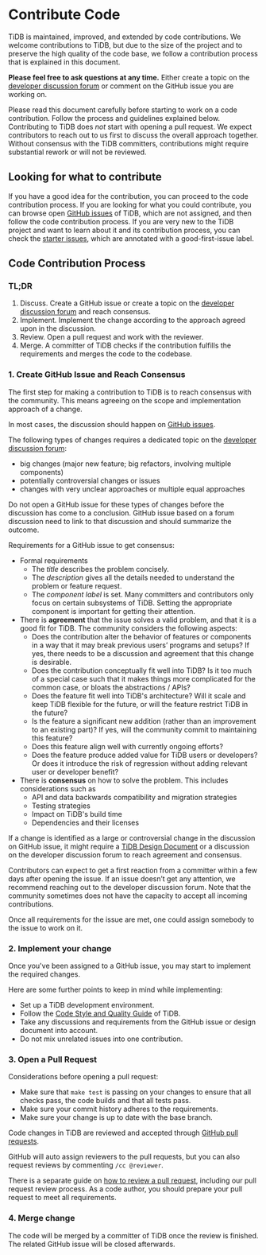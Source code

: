 # Contribute Code

TiDB is maintained, improved, and extended by code contributions. We welcome contributions to TiDB, but due to the size of the project and to preserve the high quality of the code base, we follow a contribution process that is explained in this document.

**Please feel free to ask questions at any time.** Either create a topic on the [developer discussion forum](http://internals.tidb.io/) or comment on the GitHub issue you are working on.

Please read this document carefully before starting to work on a code contribution. Follow the process and guidelines explained below. Contributing to TiDB does _not_ start with opening a pull request. We expect contributors to reach out to us first to discuss the overall approach together. Without consensus with the TiDB committers, contributions might require substantial rework or will not be reviewed.

## Looking for what to contribute

If you have a good idea for the contribution, you can proceed to the code contribution process. If you are looking for what you could contribute, you can browse open [GitHub issues](https://github.com/pingcap/tidb/issues) of TiDB, which are not assigned, and then follow the code contribution process. If you are very new to the TiDB project and want to learn about it and its contribution process, you can check the [starter issues](https://github.com/pingcap/tidb/issues?q=is%3Aopen+is%3Aissue+label%3Agood-first-issue), which are annotated with a good-first-issue label.

## Code Contribution Process

### TL;DR

1. Discuss. Create a GitHub issue or create a topic on the [developer discussion forum](http://internals.tidb.io) and reach consensus.
2. Implement. Implement the change according to the approach agreed upon in the discussion.
3. Review. Open a pull request and work with the reviewer.
4. Merge. A committer of TiDB checks if the contribution fulfills the requirements and merges the code to the codebase.

### 1. Create GitHub Issue and Reach Consensus

The first step for making a contribution to TiDB is to reach consensus with the community. This means agreeing on the scope and implementation approach of a change.

In most cases, the discussion should happen on [GitHub issues](https://github.com/pingcap/tidb/issues).

The following types of changes requires a dedicated topic on the [developer discussion forum](http://internals.tidb.io/):

* big changes (major new feature; big refactors, involving multiple components)
* potentially controversial changes or issues
* changes with very unclear approaches or multiple equal approaches

Do not open a GitHub issue for these types of changes before the discussion has come to a conclusion. GitHub issue based on a forum discussion need to link to that discussion and should summarize the outcome.

Requirements for a GitHub issue to get consensus:

* Formal requirements
    * The _title_ describes the problem concisely.
    * The _description_ gives all the details needed to understand the problem or feature request.
    * The _component label_ is set. Many committers and contributors only focus on certain subsystems of TiDB. Setting the appropriate component is important for getting their attention.
* There is **agreement** that the issue solves a valid problem, and that it is a good fit for TiDB. The community considers the following aspects:
    * Does the contribution alter the behavior of features or components in a way that it may break previous users’ programs and setups? If yes, there needs to be a discussion and agreement that this change is desirable.
    * Does the contribution conceptually fit well into TiDB? Is it too much of a special case such that it makes things more complicated for the common case, or bloats the abstractions / APIs?
    * Does the feature fit well into TiDB's architecture? Will it scale and keep TiDB flexible for the future, or will the feature restrict TiDB in the future?
    * Is the feature a significant new addition (rather than an improvement to an existing part)? If yes, will the community commit to maintaining this feature?
    * Does this feature align well with currently ongoing efforts?
    * Does the feature produce added value for TiDB users or developers? Or does it introduce the risk of regression without adding relevant user or developer benefit?
* There is **consensus** on how to solve the problem. This includes considerations such as
    * API and data backwards compatibility and migration strategies
    * Testing strategies
    * Impact on TiDB's build time
    * Dependencies and their licenses

If a change is identified as a large or controversial change in the discussion on GitHub issue, it might require a [TiDB Design Document](make-proposal.md) or a discussion on the developer discussion forum to reach agreement and consensus.

Contributors can expect to get a first reaction from a committer within a few days after opening the issue. If an issue doesn’t get any attention, we recommend reaching out to the developer discussion forum. Note that the community sometimes does not have the capacity to accept all incoming contributions.

Once all requirements for the issue are met, one could assign somebody to the issue to work on it.

### 2. Implement your change

Once you've been assigned to a GitHub issue, you may start to implement the required changes.

Here are some further points to keep in mind while implementing:

* Set up a TiDB development environment.
* Follow the [Code Style and Quality Guide](code-style-and-quality-guide.md) of TiDB.
* Take any discussions and requirements from the GitHub issue or design document into account.
* Do not mix unrelated issues into one contribution.

### 3. Open a Pull Request

Considerations before opening a pull request:

* Make sure that `make test` is passing on your changes to ensure that all checks pass, the code builds and that all tests pass.
* Make sure your commit history adheres to the requirements.
* Make sure your change is up to date with the base branch.

Code changes in TiDB are reviewed and accepted through [GitHub pull requests](https://help.github.com/en/articles/creating-a-pull-request).

GitHub will auto assign reviewers to the pull requests, but you can also request reviews by commenting `/cc @reviewer`.

There is a separate guide on [how to review a pull request](review-a-pr.md), including our pull request review process. As a code author, you should prepare your pull request to meet all requirements.

### 4. Merge change

The code will be merged by a committer of TiDB once the review is finished. The related GitHub issue will be closed afterwards.
